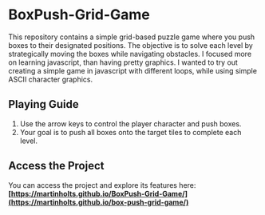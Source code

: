 # BoxPush-Grid-Game

This repository contains a simple grid-based puzzle game where you push boxes to their designated positions. The objective is to solve each level by strategically moving the boxes while navigating obstacles. I focused more on learning javascript, than having pretty graphics. I wanted to try out creating a simple game in javascript with different loops, while using simple ASCII character graphics.

## Playing Guide

1. Use the arrow keys to control the player character and push boxes.
2. Your goal is to push all boxes onto the target tiles to complete each level.

## Access the Project 

You can access the project and explore its features here: **[https://martinholts.github.io/BoxPush-Grid-Game/](https://martinholts.github.io/box-push-grid-game/)**
 
